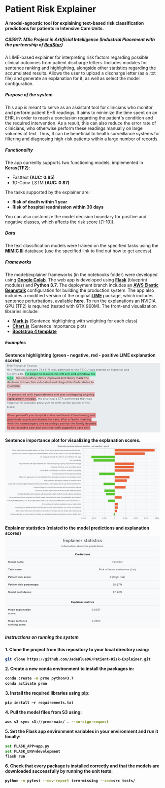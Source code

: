 # Patient Risk Explainer

#### A model-agnostic tool for explaining text-based risk classification predictions for patients in Intensive Care Units. 

##### CS5917: MSc Project in Artificial Intelligence (Industrial Placement with the partnership of [RedStar](https://www.linkedin.com/company/red-star-ai/about/))

A LIME-based explainer for interpreting risk factors regarding possible clinical outcomes from patient discharge letters. Includes modules for sentence ranking and highlighting, alongside other statistics regarding the accumulated results. Allows the user to upload a discharge letter (as a .txt file) and generate an explanation for it, as well as select the model configuration.

##### Purpose of the system

This app is meant to serve as an assistant tool for clinicians who monitor and perform patient EHR readings. It aims to minimize the time spent on an EHR, in order to reach a conclusion regarding the patient's condition and the required intervention. As a result, this can also reduce the error rate of clinicians, who otherwise perform these readings manually on large volumes of text. Thus, It can be beneficial to health surveillance systems for filtering and diagnosing high-risk patients within a large number of records.<br>

##### Functionality
The app currently supports two functioning models, implemented in <b>Keras(TF2)</b>:

- Fasttext <b>(AUC: 0.85)</b>
- 1D-Conv-LSTM <b>(AUC: 0.87)</b>

The tasks supported by the explainer are:

- <b>Risk of death within 1 year</b>
- <b>Risk of hospital readmission within 30 days</b>

You can also customize the model decision boundary for positive and negative classes, which affects the risk score ([1-10]).

##### Data
The text classification models were trained on the specified tasks using the [<b>MIMIC III</b>](https://mimic.physionet.org/gettingstarted/access/) database (use the specified link to find out how to get access).

##### Frameworks
The model/explainer frameworks (in the notebooks folder) were developed using [<b>Google Colab</b>](colab.research.google.com). The web app is developed using [<b>Flask</b>](https://flask.palletsprojects.com/en/1.1.x/) (blueprint modules) and <b>Python 3.7</b>. The deployment branch includes an [<b>AWS Elastic Beanstalk</b>](https://aws.amazon.com/elasticbeanstalk/) configuration for building the production system. The app also includes a modified version of the original [<b>LIME</b>](https://github.com/marcotcr/lime) package, which includes sentence perturbations, available [<b>here</b>](https://github.com/JadeBlue96/lime). To run the explanations an NVIDIA GPU (TF2) is required (tested with GTX 960M). The front-end visualization libraries include:
- [<b>Mark.js</b>](https://markjs.io/) (Sentence highlighting with weighting for each class)
- [<b>Chart.js</b>](https://www.chartjs.org/) (Sentence importance plot)
- [<b>Bootstrap 4 template</b>](https://getbootstrap.com/)

##### Examples
<b>Sentence highlighting (green - negative, red - positive LIME explanation scores)</b>
![Sentence highlights](src/static/assets/img/sentence_highlights.JPG)

<b>Sentence importance plot for visualizing the explanation scores.</b>
![Sentence importance](src/static/assets/img/sent_imp.JPG)

<b>Explainer statistics (related to the model predictions and explanation scores)
![Sentence stats](src/static/assets/img/exp_stats.JPG)
##### Instructions on running the system
<b>1.</b> Clone the project from this repository to your local directory using:
```bash
git clone https://github.com/JadeBlue96/Patient-Risk-Explainer.git
```
<b>2.</b> Create a new conda environment to install the packages in:
```bash
conda create -n prme python=3.7
conda activate prme
```
<b>3.</b> Install the required libraries using pip:
```bash
pip install –r requirements.txt
```
<b>4.</b> Pull the model files from S3 using:
```bash
aws s3 sync s3://prme-main/ . --no-sign-request
```
<b>5.</b> Set the Flask app environment variables in your environment and run it locally:
```bash
set FLASK_APP=app.py
set FLASK_ENV=development
flask run
```
<b>6.</b> Check that every package is installed correctly and that the models are downloaded successfully by running the unit tests:
```bash
python -m pytest --cov-report term-missing --cov=src tests/
```
